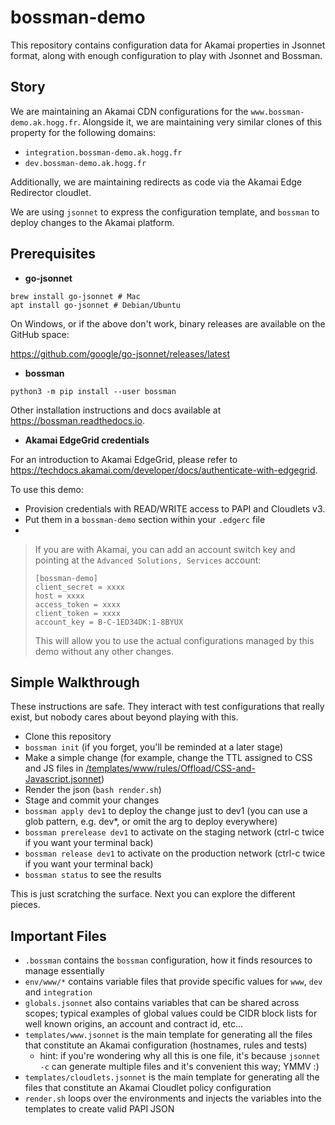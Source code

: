 # bossman-demo

This repository contains configuration data for Akamai properties in Jsonnet format, along with enough configuration to play with Jsonnet and Bossman.

## Story

We are maintaining an Akamai CDN configurations for the `www.bossman-demo.ak.hogg.fr`.
Alongside it, we are maintaining very similar clones of this property for the following domains:

* `integration.bossman-demo.ak.hogg.fr`
* `dev.bossman-demo.ak.hogg.fr`

Additionally, we are maintaining redirects as code via the Akamai Edge Redirector cloudlet.

We are using `jsonnet` to express the configuration template, and `bossman` to deploy changes to the Akamai platform.

## Prerequisites

* **go-jsonnet**

```
brew install go-jsonnet # Mac
apt install go-jsonnet # Debian/Ubuntu
```

On Windows, or if the above don't work, binary releases are available on the GitHub space:

https://github.com/google/go-jsonnet/releases/latest

* **bossman**

```
python3 -m pip install --user bossman
```

Other installation instructions and docs available at https://bossman.readthedocs.io.

* **Akamai EdgeGrid credentials**

For an introduction to Akamai EdgeGrid, please refer to https://techdocs.akamai.com/developer/docs/authenticate-with-edgegrid.

To use this demo:

* Provision credentials with READ/WRITE access to PAPI and Cloudlets v3.
* Put them in a `bossman-demo` section within your `.edgerc` file
* 

> If you are with Akamai, you can add an account switch key and pointing at the `Advanced Solutions, Services` account:
>
> ```
> [bossman-demo]
> client_secret = xxxx
> host = xxxx
> access_token = xxxx
> client_token = xxxx
> account_key = B-C-1ED34DK:1-8BYUX
> ```
>
> This will allow you to use the actual configurations managed by this demo without any other changes.

## Simple Walkthrough

These instructions are safe. They interact with test configurations that really exist, but nobody cares about beyond playing with this.

* Clone this repository
* `bossman init` (if you forget, you'll be reminded at a later stage)
* Make a simple change (for example, change the TTL assigned to CSS and JS files in [/templates/www/rules/Offload/CSS-and-Javascript.jsonnet](/templates/www/rules/Offload/CSS-and-Javascript.jsonnet))
* Render the json (`bash render.sh`)
* Stage and commit your changes
* `bossman apply dev1` to deploy the change just to dev1 (you can use a glob pattern, e.g. dev\*, or omit the arg to deploy everywhere)
* `bossman prerelease dev1` to activate on the staging network (ctrl-c twice if you want your terminal back)
* `bossman release dev1` to activate on the production network (ctrl-c twice if you want your terminal back)
* `bossman status` to see the results

This is just scratching the surface. Next you can explore the different pieces.

## Important Files

* `.bossman` contains the `bossman` configuration, how it finds resources to manage essentially
* `env/www/*` contains variable files that provide specific values for `www`, `dev` and `integration`
* `globals.jsonnet` also contains variables that can be shared across scopes; typical examples of global values could be CIDR block lists for well known origins,
  an account and contract id, etc...
* `templates/www.jsonnet` is the main template for generating all the files that constitute an Akamai configuration (hostnames, rules and tests)
  * hint: if you're wondering why all this is one file, it's because `jsonnet -c` can generate multiple files and it's convenient this way; YMMV :)
* `templates/cloudlets.jsonnet` is the main template for generating all the files that constitute an Akamai Cloudlet policy configuration
* `render.sh` loops over the environments and injects the variables into the templates to create valid PAPI JSON
